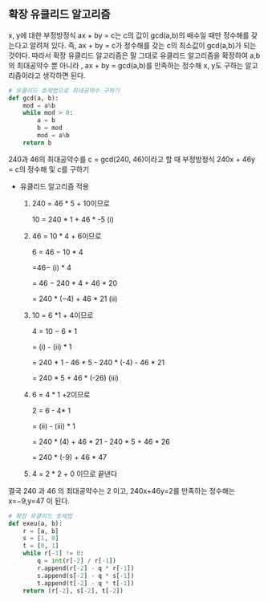 ## 확장 유클리드 알고리즘



x, y에 대한 부정방정식 ax + by = c는 c의 값이 gcd(a,b)의 배수일 때만 정수해를 갖는다고 알려져 있다. 즉, ax + by = c가 정수해를 갖는 c의 최소값이 gcd(a,b)가 되는것이다. 따라서 확장 유클리드 알고리즘은 말 그대로 유클리드 알고리즘을 확장하여 a,b의 최대공약수 뿐 아니라 , ax + by = gcd(a,b)를 만족하는 정수해 x, y도 구하는 알고리즘이라고 생각하면 된다.



```python
# 유클리드 호제법으로 최대공약수 구하기
def gcd(a, b):
    mod = a%b
    while mod > 0:
        a = b
        b = mod
        mod = a%b
    return b
```



240과 46의 최대공약수를 c = gcd(240, 46)이라고 할 때 부정방정식 240x + 46y = c의 정수해 및 c를 구하기

- 유클리드 알고리즘 적용

  1. 240 = 46 * 5 + 10이므로 

     10 = 240 * 1 + 46 * -5 (i)

  2. 46 = 10 * 4 + 6이므로

     6 = 46 − 10 * 4

       =46− (i) * 4

       = 46 − 240 * 4 + 46 * 20 

       = 240 * (−4) + 46 * 21 (ii)

  3. 10 = 6 *1 + 4이므로

     4 = 10 − 6 * 1

        = (i) - (ii) * 1

        = 240 * 1 - 46 * 5 - 240 * (-4) - 46 * 21 

        = 240 * 5 + 46 * (-26) (iii)

  4. 6 = 4 * 1 +2이므로

     2 = 6 - 4* 1

        = (ii) - (iii) * 1

        = 240 * (4) + 46 * 21 - 240 * 5 + 46 * 26

        = 240 * (-9) + 46 * 47

  5. 4 = 2 * 2 + 0 이므로 끝낸다

결국 240 과 46 의 최대공약수는 2 이고, 240x+46y=2를 만족하는 정수해는 x=−9,y=47 이 된다.



```python
# 확장 유클리드 호제법
def exeu(a, b): 
    r = [a, b] 
    s = [1, 0] 
    t = [0, 1] 
    while r[-1] != 0: 
        q = int(r[-2] / r[-1]) 
        r.append(r[-2] - q * r[-1])
        s.append(s[-2] - q * s[-1]) 
        t.append(t[-2] - q * t[-1]) 
    return (r[-2], s[-2], t[-2])
```

